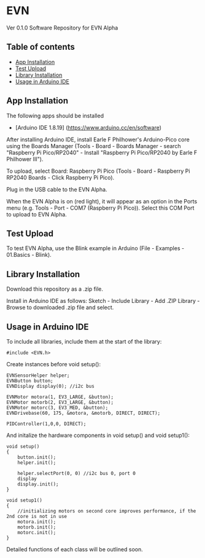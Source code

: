 # EVN
Ver 0.1.0
Software Repository for EVN Alpha

## Table of contents
- [App Installation](#app-installation)
- [Test Upload](#test-upload)
- [Library Installation](#library-installation)
- [Usage in Arduino IDE](#usage-in-arduino-ide)

## App Installation
The following apps should be installed
* [Arduino IDE 1.8.19] (https://www.arduino.cc/en/software)

After installing Arduino IDE, install Earle F Philhower's Arduino-Pico core using the Boards Manager (Tools - Board - Boards Manager - search "Raspberry Pi Pico/RP2040" - Install "Raspberry Pi Pico/RP2040 by Earle F Philhower III").

To upload, select Board: Raspberry Pi Pico (Tools - Board - Raspberry Pi RP2040 Boards - Click Raspberry Pi Pico).

Plug in the USB cable to the EVN Alpha. 

When the EVN Alpha is on (red light), it will appear as an option in the Ports menu (e.g. Tools - Port - COM7 (Raspberry Pi Pico)). Select this COM Port to upload to EVN Alpha.

## Test Upload
To test EVN Alpha, use the Blink example in Arduino (File - Examples - 01.Basics - Blink).

## Library Installation
Download this repository as a .zip file.

Install in Arduino IDE as follows:
Sketch - Include Library - Add .ZIP Library - Browse to downloaded .zip file and select.


## Usage in Arduino IDE
To include all libraries, include them at the start of the library:

```
#include <EVN.h>
```

Create instances before void setup():

```
EVNSensorHelper helper;
EVNButton button;
EVNDisplay display(0); //i2c bus

EVNMotor motora(1, EV3_LARGE, &button);
EVNMotor motorb(2, EV3_LARGE, &button);
EVNMotor motorc(3, EV3_MED, &button); 
EVNDrivebase(60, 175, &motora, &motorb, DIRECT, DIRECT);

PIDController(1,0,0, DIRECT);

```


And initalize the hardware components in void setup() and void setup1():
```
void setup()
{
    button.init();
    helper.init();

    helper.selectPort(0, 0) //i2c bus 0, port 0
    display
    display.init();
}

void setup1()
{
    //initializing motors on second core improves performance, if the 2nd core is not in use
    motora.init(); 
    motorb.init();
    motorc.init();
}

```

Detailed functions of each class will be outlined soon.